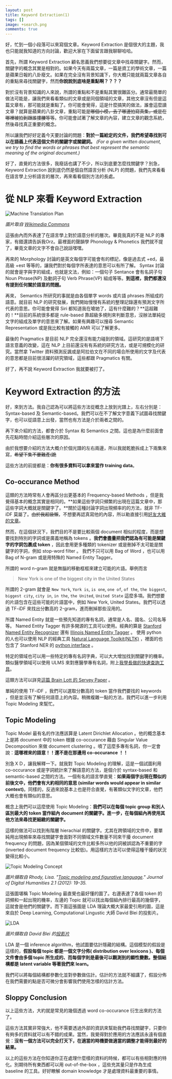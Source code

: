 ```yaml
---
layout: post
title: Keyword Extraction(1)
tags: []
image: +search.png
comments: true
---
```


好，忙到一個小段落可以來寫個文章。Keyword Extraction 是個很大的主題，我也只能就我知道的方向討論，歡迎大家在下面留言跟我聊聊哈哈。

首先，所謂 Keyword Extraction 顧名思義我們想要從文章中找尋關鍵字。然而，關鍵字的概念其實是相對的。如果今天有兩篇文章，一篇是資工的學術文章，一篇是蘋果日報的八卦廢文。如果在完全沒有背景知識下，你大概只能就兩篇文章各自的重點來尋找關鍵字，然而**你說說到底啥是重點啊？？？？**

對於沒有背景知識的人來說，所謂的重點和不是重點其實很難區分。通常最簡單的做法可能是，讓我們來看看類似的文章或是同個領域的文章，其他文章沒有但是這篇文章有，那可能就是重點了。你可能會覺得，這是什麼搞笑的做法，誰會這麼讀文章？就算是蘋果的八卦文章，重點可能是~~哪個小模，去了哪邊拍寫真集，或是在哪裡被拍到跟誰摟腰等等~~。你可能會試著了解文章的內容，建立文章的觀念系統，然後尋找真正重要的概念。

所以讓我們好好定義今天要討論的問題：**對於一篇給定的文件，我們希望尋找到可以在語義上代表這個文件的關鍵字或關鍵詞。** *(For a given written document, we try to find the words or phrases that best represent the semantic meaning of the original document.)*

好了，直覺的方法很多，我廢話也講了不少，所以到底要怎麼找關鍵字？別急，Keyword Extraction 說到底仍然是個自然語言分析 (NLP) 的問題，我們先來看看在語言學上分析語言的層次，再來看看個別方法的長處。

# 從 NLP 來看 Keyword Extraction

![Machine Translation Plan](https://upload.wikimedia.org/wikipedia/commons/thumb/7/79/Major_levels_of_linguistic_structure.svg/500px-Major_levels_of_linguistic_structure.svg.png)

*圖片取自 [Wikimedia Commons](https://commons.wikimedia.org/wiki/File:Major_levels_of_linguistic_structure.svg)*

這張由內而外表達了在語言學上對於語意分析的層次。畢竟我真的不是 NLP 的專家，有錯還請告訴我Orz。最裡面的聲韻學 Phonology & Phonetics 我們就不提了，畢竟文章的文字不會自己說話嘿嘿。

再來的 Morphology 討論的是英文每個字可能會有的標記，像是過去式 +ed，最高級 +est 等等的，讓我們對於每個字所表達的意思可以有所了解。 Syntax 討論的就會是字與字的組成，也就是文法，例如：一個句子 Sentance 會有名詞子句 Noun Phrase(NP) 及動詞子句 Verb Phrase(VP) 組成等等。**到這裡，我們都還沒有提到任何關於語意的問題。**

再來， Semantics 所研究的事就是由各個單字 words 或片語 phrases 所組成的語意。就目前 NLP 的研究發展，我們開始慢慢有系統的整理記錄還有預測文字所代表的意思。你可能會覺得 Siri 都知道我在嗆她了，這有什麼難的？**這超難的！**目前的系統很多都是 rule-based 靠超級多規則來判斷意思，沒辦法單純從文字的組成及單字的意思來了解。如果有興趣可以搜尋 Semantic Representation 或是我比較有接觸的 AMR 可以了解更多。

最後的 Pragmatics 是目前 NLP 完全還沒有能力碰到的領域。這研究的是語境下語言意義的改變，這在 NLP 上目前還沒有有系統的研究方法，或是可規模化的研究。當然拿 Twitter 資料預測反諷或是阿拉伯文在不同的場合所使用的文字及代表的意思都是目前很活躍的研究領域，這些都跟 Pragmatics 有關。

好了，再不說 Keyword Extraction 我就要被打了。

# Keyword Extraction 的方法

好，來到方法。我自己認為可以將這些方法從概念上放到光譜上，左右分別是：Syntax-based 及 Semantic-based。我們可以在不了解文字意義下試圖尋找關鍵字，也可以從語意上出發，當然也有方法是介於兩者之間的。

再下來介紹的方法，都會介於 Syntax 和 Semantics 之間。這也是為什麼前面會先花點時間介紹這些層次的原因。

由於我想要介紹的方法大概介於個光譜的左右兩邊，所以我就乾脆拆成上下兩集來寫，~~希望下集不要難產(跪~~

這些方法的前提都是：**你有很多資料可以拿來當作 training data**。

## Co-occurance Method

這類的方法時常有人會再區分出更基本的 Frequency-based Methods ，但是我覺得基本的概念其實是相同的。**如果這些字詞只頻繁的出現在這篇文章中，那這些字詞大概就是關鍵字了。**關於這種討論字詞出現頻率的的方法，就非 TF-iDF 莫屬了。~~由於我超級懶~~，不想要再認真寫他的內容，所以勒直接引用[好友大維的文章](https://taweihuang.hpd.io/2017/03/01/tfidf/)。

然而，在這個狀況下，我們目的不是要比較兩個 document 相似的程度，而是想要找到特別的字詞或是廣義地稱為 tokens 。**我們會盡量把我們認為有可能是關鍵字的字詞包裹成 token** ，因此會用更多種類的 tokenizer 或是刪掉不太可能是關鍵字的字詞，例如 stop-word filter 。 我們不只可以用 Bag of Word ，也可以用 Bag of N-gram 或是用特殊的 Named Entity Tagger。

所謂的 word n-gram 就是無腦的移動框框來建立可能的片語。舉例而言

> New York is one of the biggest city in the United States

所謂的 2-gram 就會是 `New York`, `York is`, `is one`, `one of`, `of the`, `the biggest`, `biggest city`, `city in`, `in the`, `the United`, `United State` 這麼多項。我們想要的片語包含在這些可能的片語當中，例如 New York, United States。我們可以透過 TF-iDF 來找出分數高的 2-gram，進而刪掉那些沒用的。

所謂 Named Entity 就是一些預先知道的專有名詞，通常是人名、國名、公司名等等。 Named Entity Tagger 有許多開源的工具可以使用。經典的算是 [Stanford Named Entity Recognizer](https://nlp.stanford.edu/software/CRF-NER.shtml) 還有 [Illinois Named Entity Tagger](https://cogcomp.cs.illinois.edu/page/software_view/NETagger) 。 使用 python 的人也可以使用 NLP 的經典工具 [Natural Language Toolkit(NLTK)](http://www.nltk.org/index.html) ，裡面的也包含了 Stanford NER 的 [python interface](http://www.nltk.org/api/nltk.tag.html#module-nltk.tag.stanford) 。

特定的領域也可以用一些特定的專有名詞字典，可以大大增加找到關鍵字的機率。類似醫學領域可以使用 ULMS 來對應醫學專有名詞，附上[我學長做的快速查詢工具](https://github.com/lucasoldaini/QuickUMLS-client-server)。

這類方法可以詳見[這篇 Brain Lott 的 Servey Paper](http://www.cs.unm.edu/~pdevineni/papers/Lott.pdf) 。

單純的使用 TF-iDF ，我們可以選取分數高的 token 當作我們要找的 keywords ，但是並沒有了解任何語意上的內容。稍微複雜一點的方法，我們可以進一步利用 Topic Modeling 來幫忙。

## Topic Modeling

Topic Model 最有名的作法應該算是 Latent Dirichlet Allocation 。他的概念基本上是將 document 中的 token 根據 co-occurance 藉由 Singular Value Decomposition 來做 document clustering 。噴了這麼多專有名詞，你一定會說：**這哪裡來的語意！！還不是在那邊用 co-occurance ！！**

別急ＸＤ，讓我解釋一下。就我對 Topic Modeling 的理解，這是一個試圖利用 co-occurance 或是字詞統計來了解語意的方法，是個介於 syntax-based 和 semantic-based 之間的方法。一個有名的語言學直覺：**如果兩個字出現在類似的前後文中，他們會有大約相同的意思 (similar words would appear in similar context)**。同樣的，反過來說基本上也是符合直覺，有著類似文字的文章，他們大概也會有類似的意思。

概念上我們可以這麼使用 Topic Modeling：**我們可以在每個 topic group 和別人區別最大的 token 當作組內 document 的關鍵字。進一步，在每個組內再使用其他方法來尋找更細緻的關鍵字。**

這樣的做法可以找到有階層 hierachial 的關鍵字。尤其在跨領域的文件中，要單純用出現頻率來尋找關鍵字會面對不同領域文件數量不同來干擾 document frequency 的問題，因為某個領域的文件比較多所以他的詞被誤認為不重要的字(inverted document frequency 比較低)。用這樣的方法可以使得這種干擾的狀況變得比較小。

![Topic Modeling Concept](http://journalofdigitalhumanities.org/wp-content/uploads/2013/02/blei_lda_illustration.png)

*圖片擷取自 Rhody, Lisa. "[Topic modeling and figurative language](http://journalofdigitalhumanities.org/2-1/topic-modeling-and-figurative-language-by-lisa-m-rhody/)." Journal of Digital Humanities 2.1 (2012): 19-35.*

這張圖堪稱 Topic Modeling 最直覺也最好懂的圖了。右邊表達了各個 token 的詞頻和一起出現的機率，左邊的 Topic 就可以找出每個組內排行最高的幾個字，這就會是他們的關鍵字。而下面這張圖是 LDA 理論大概大家最愛引用的圖，這是來自於 Deep Learning, Computational Lingustic 大師 David Blei 的投影片。 

![LDA](https://image.slidesharecdn.com/ehomdiz-110824154957-phpapp02/95/probabilistic-topic-models-25-728.jpg?cb=1314201365)

*圖片擷取自 David Blei 的[投影片](https://www.slideshare.net/hustwj/probabilistic-topic-models)*

LDA 是一個 inference algorithm，他試圖要估計隱藏的結構。這個模型的假設是這樣的，**假設每個 topic 都是一個文字分佈( distribution over lexicons )、每個文件會由多個 topic 所生成的、而每個字則是最後可以觀測到的顯性變數。整個結構都是 latent variable 等著我們來 learn。**

我們可以將每個結構都參數化並對參數做估計。估計的方法就不細講了，假設分佈在我們需要的點是否可微分會影響我們使用怎樣的估計方法。

## Sloppy Conclusion

以上這些方法，大約就是常見的幾個透過 word co-occurance 衍生出來的方法了。

這些方法其實非常強大，他不需要透過外部的資訊來幫助我們尋找關鍵字，只要你有夠多的資料就可以有不錯的成果。當然，我覺得對於應用的方法應該永遠有個直覺：**沒有一個方法可以完全打天下，在適當的時機要做適當的調整才能得到最好的結果。**

以上的這些方法在你知道你正在處理什麼樣的資料的時候，都可以有些相對應的特化。別期待所有東西都可以用 out-of-the-box ，這些充其量只是作為生成 baseline 的工具。好好瞭解 domain knowledge 才是處理資料最重要的事情。

